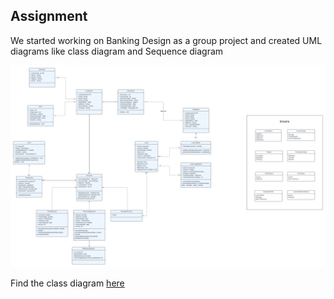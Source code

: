 ## Assignment

We started working on Banking Design as a group project and created UML diagrams like class diagram and Sequence diagram

![image](Bank%20management%20Class%20Diagram.png)

Find the class diagram [here](./Bank%20management%20Class%20Diagram.png)
